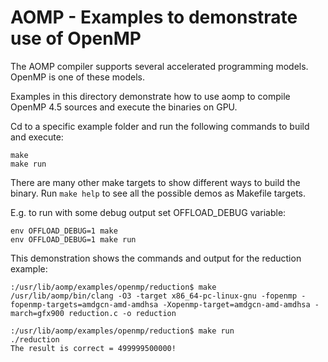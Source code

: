 AOMP - Examples to demonstrate use of OpenMP
==============================================

The AOMP compiler supports several accelerated programming models. OpenMP is one of these models. 

Examples in this directory demonstrate how to use aomp to compile OpenMP 4.5 sources and execute the binaries on GPU.

Cd to a specific example folder and run the following commands to build and execute:

```
make
make run
```
There are many other make targets to show different ways to build the binary. Run ```make help``` to see all the possible demos as Makefile targets.

E.g. to run with some debug output set OFFLOAD_DEBUG variable:

```
env OFFLOAD_DEBUG=1 make
env OFFLOAD_DEBUG=1 make run
```

This demonstration shows the commands and output for the reduction example:

```
:/usr/lib/aomp/examples/openmp/reduction$ make
/usr/lib/aomp/bin/clang -O3 -target x86_64-pc-linux-gnu -fopenmp -fopenmp-targets=amdgcn-amd-amdhsa -Xopenmp-target=amdgcn-amd-amdhsa -march=gfx900 reduction.c -o reduction

:/usr/lib/aomp/examples/openmp/reduction$ make run
./reduction
The result is correct = 499999500000!

```

